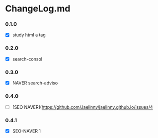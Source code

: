 # ChangeLog.md


### 0.1.0
- [x] study html a tag

### 0.2.0
- [x] search-consol

### 0.3.0
- [x] NAVER search-adviso

### 0.4.0
- [ ] [SEO NAVER](https://github.com/Jaelinny/jaelinny.github.io/issues/4

### 0.4.1
- [x] SEO-NAVER 1
